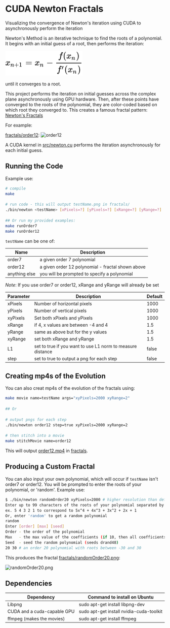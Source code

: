 # CUDA Newton Fractals

Visualizing the convergence of Newton's iteration using CUDA to asynchronously perform the iteration

Newton's Method is an iterative technique to find the roots of a polynomial. It begins with an initial guess of a root, then performs the iteration:

![iteration](fractals/iteration.svg)

until it converges to a root.

This project performs the iteration on initial guesses across the complex plane asynchronously using GPU hardware.
Then, after these points have converged to the roots of the polynomial, they are color-coded based on which root they converged to.
This creates a famous fractal pattern: [Newton's Fractals](https://en.wikipedia.org/wiki/Newton_fractal)

For example:

[fractals/order12](fractals/order12.png):
![order12](fractals/order12.png)

A CUDA kernel in [src/newton.cu](src/newton.cu) performs the iteration asynchronously for each initial guess.

## Running the Code

Example use:

```bash
# compile
make

# run code - this will output testName.png in fractals/
./bin/newton <testName> [xPixels=?] [yPixels=?] [xRange=?] [yRange=?] [L1={true,false}] [step={true,false}]

## Or run my provided examples:
make runOrder7
make runOrder12
```

`testName` can be one of:

| Name          | Description                                       |
|--             |--                                                 |
| order7        | a given order 7 polynomial                        |
| order12       | a given order 12 polynomial - fractal shown above |
| anything else | you will be prompted to specify a polynomial      |

*Note*: If you use order7 or order12, xRange and yRange will already be set

| Parameter | Description                                                | Default |
|--         | --                                                         |--       |
| xPixels   | Number of horizontal pixels                                | 1000    |
| yPixels   | Number of vertical pixels                                  | 1000    |
| xyPixels  | Set both xPixels and yPixels                               | 1000    |
| xRange    | if 4, x values are between -4 and 4                        | 1.5     |
| yRange    | same as above but for the y values                         | 1.5     |
| xyRange   | set both xRange and yRange                                 | 1.5     |
| L1        | set to true if you want to use L1 norm to measure distance | false   |
| step      | set to true to output a png for each step                  | false   |

## Creating mp4s of the Evolution

You can also creat mp4s of the evolution of the fractals using:

```bash
make movie name=testName args="xyPixels=2000 xyRange=2"

## Or

# output pngs for each step
./bin/newton order12 step=true xyPixels=2000 xyRange=2

# then stitch into a movie
make stitchMovie name=order12
```

This will output [order12.mp4](fractals/order12.mp4) in [fractals](fractals).

## Producing a Custom Fractal

You can also input your own polynomial, which will occur if `testName` isn't order7 or order12. You will be prompted to enter the roots of your polynomial, or 'random'. Example use:

```bash
$ ./bin/newton randomOrder20 xyPixels=2000 # higher resolution than defaults
Enter up to 99 characters of the roots of your polynomial separated by spaces:
ex. 5 4 3 2 1 to correspond to 5x^4 + 4x^3 + 3x^2 + 2x + 1
Or, enter 'random' to get a random polynomial
random
Enter [order] [max] [seed]
Order - the order of the polynomial
Max   - the max value of the coefficients (if 10, then all coefficients will be from -10 to 10
Seed  - seed the random polynomial (seeds drand48)
20 30 # an order 20 polynomial with roots between -30 and 30
```

This produces the fractal [fractals/randomOrder20.png](fractals/randomOrder20.png):

![randomOrder20.png](fractals/randomOrder20.png)

## Dependencies

| Dependency                  | Command to install on Ubuntu             |
|--                           |--                                        |
| Libpng                      | sudo apt-get install libpng-dev          |
| CUDA and a cuda-capable GPU | sudo apt-get install nvidia-cuda-toolkit |
| ffmpeg (makes the movies)   | sudo apt-get install ffmpeg              |

